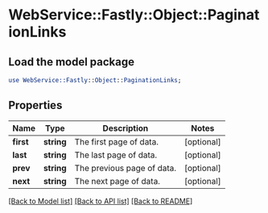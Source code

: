 # WebService::Fastly::Object::PaginationLinks

## Load the model package
```perl
use WebService::Fastly::Object::PaginationLinks;
```

## Properties
Name | Type | Description | Notes
------------ | ------------- | ------------- | -------------
**first** | **string** | The first page of data. | [optional] 
**last** | **string** | The last page of data. | [optional] 
**prev** | **string** | The previous page of data. | [optional] 
**next** | **string** | The next page of data. | [optional] 

[[Back to Model list]](../README.md#documentation-for-models) [[Back to API list]](../README.md#documentation-for-api-endpoints) [[Back to README]](../README.md)



